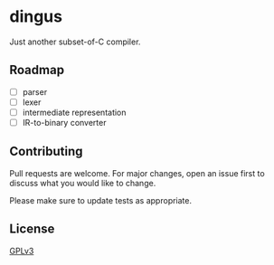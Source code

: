 # dingus

Just another subset-of-C compiler.

## Roadmap

- [ ] parser
- [ ] lexer
- [ ] intermediate representation
- [ ] IR-to-binary converter

## Contributing

Pull requests are welcome. For major changes, open an issue first to
discuss what you would like to change.

Please make sure to update tests as appropriate.

## License

[GPLv3](LICENSE)
